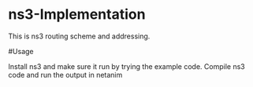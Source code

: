 # ns3-Implementation

This is ns3 routing scheme and addressing.

#Usage

Install ns3 and make sure it run by trying the example code. 
Compile ns3 code and run the output in netanim


